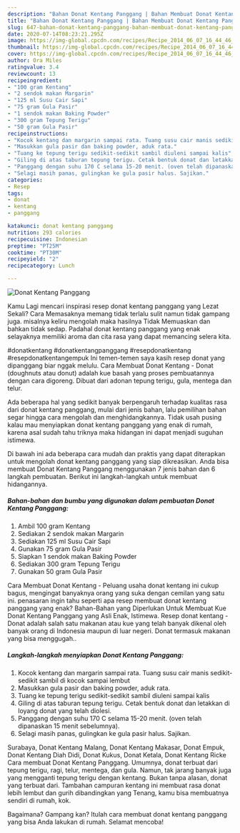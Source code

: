 ```yaml
---
description: "Bahan Donat Kentang Panggang | Bahan Membuat Donat Kentang Panggang Yang Enak Dan Lezat"
title: "Bahan Donat Kentang Panggang | Bahan Membuat Donat Kentang Panggang Yang Enak Dan Lezat"
slug: 647-bahan-donat-kentang-panggang-bahan-membuat-donat-kentang-panggang-yang-enak-dan-lezat
date: 2020-07-14T08:23:21.295Z
image: https://img-global.cpcdn.com/recipes/Recipe_2014_06_07_16_44_46_827_7672fb/751x532cq70/donat-kentang-panggang-foto-resep-utama.jpg
thumbnail: https://img-global.cpcdn.com/recipes/Recipe_2014_06_07_16_44_46_827_7672fb/751x532cq70/donat-kentang-panggang-foto-resep-utama.jpg
cover: https://img-global.cpcdn.com/recipes/Recipe_2014_06_07_16_44_46_827_7672fb/751x532cq70/donat-kentang-panggang-foto-resep-utama.jpg
author: Ora Miles
ratingvalue: 3.4
reviewcount: 13
recipeingredient:
- "100 gram Kentang"
- "2 sendok makan Margarin"
- "125 ml Susu Cair Sapi"
- "75 gram Gula Pasir"
- "1 sendok makan Baking Powder"
- "300 gram Tepung Terigu"
- "50 gram Gula Pasir"
recipeinstructions:
- "Kocok kentang dan margarin sampai rata. Tuang susu cair manis sedikit-sedikit sambil di kocok sampai lembut"
- "Masukkan gula pasir dan baking powder, aduk rata."
- "Tuang ke tepung terigu sedikit-sedikit sambil diuleni sampai kalis"
- "Giling di atas taburan tepung terigu. Cetak bentuk donat dan letakkan di loyang donat yang telah diolesi."
- "Panggang dengan suhu 170 C selama 15-20 menit. (oven telah dipanaskan 15 menit sebelumnya)."
- "Selagi masih panas, gulingkan ke gula pasir halus. Sajikan."
categories:
- Resep
tags:
- donat
- kentang
- panggang

katakunci: donat kentang panggang 
nutrition: 293 calories
recipecuisine: Indonesian
preptime: "PT25M"
cooktime: "PT30M"
recipeyield: "2"
recipecategory: Lunch

---
```



![Donat Kentang Panggang](https://img-global.cpcdn.com/recipes/Recipe_2014_06_07_16_44_46_827_7672fb/751x532cq70/donat-kentang-panggang-foto-resep-utama.jpg)

Kamu Lagi mencari inspirasi resep donat kentang panggang yang Lezat Sekali? Cara Memasaknya memang tidak terlalu sulit namun tidak gampang juga. misalnya keliru mengolah maka hasilnya Tidak Memuaskan dan bahkan tidak sedap. Padahal donat kentang panggang yang enak selayaknya memiliki aroma dan cita rasa yang dapat memancing selera kita.

#donatkentang #donatkentangpanggang #resepdonatkentang #resepdonatkentangempuk Ini temen-temen saya kasih resep donat yang dipanggang biar nggak melulu. Cara Membuat Donat Kentang - Donat (doughnuts atau donut) adalah kue basah yang proses pembuatannya dengan cara digoreng. Dibuat dari adonan tepung terigu, gula, mentega dan telur.

Ada beberapa hal yang sedikit banyak berpengaruh terhadap kualitas rasa dari donat kentang panggang, mulai dari jenis bahan, lalu pemilihan bahan segar hingga cara mengolah dan menghidangkannya. Tidak usah pusing kalau mau menyiapkan donat kentang panggang yang enak di rumah, karena asal sudah tahu triknya maka hidangan ini dapat menjadi suguhan istimewa.


Di bawah ini ada beberapa cara mudah dan praktis yang dapat diterapkan untuk mengolah donat kentang panggang yang siap dikreasikan. Anda bisa membuat Donat Kentang Panggang menggunakan 7 jenis bahan dan 6 langkah pembuatan. Berikut ini langkah-langkah untuk membuat hidangannya.

<!--inarticleads1-->

##### Bahan-bahan dan bumbu yang digunakan dalam pembuatan Donat Kentang Panggang:

1. Ambil 100 gram Kentang
1. Sediakan 2 sendok makan Margarin
1. Sediakan 125 ml Susu Cair Sapi
1. Gunakan 75 gram Gula Pasir
1. Siapkan 1 sendok makan Baking Powder
1. Sediakan 300 gram Tepung Terigu
1. Gunakan 50 gram Gula Pasir


Cara Membuat Donat Kentang - Peluang usaha donat kentang ini cukup bagus, mengingat banyaknya orang yang suka dengan cemilan yang satu ini. penasaran ingin tahu seperti apa resep membuat donat kentang panggang yang enak? Bahan-Bahan yang Diperlukan Untuk Membuat Kue Donat Kentang Panggang yang Asli Enak, Istimewa. Resep donat kentang - Donat adalah salah satu makanan atau kue yang telah banyak dikenal oleh banyak orang di Indonesia maupun di luar negeri. Donat termasuk makanan yang bisa menggugah.. 

<!--inarticleads2-->

##### Langkah-langkah menyiapkan Donat Kentang Panggang:

1. Kocok kentang dan margarin sampai rata. Tuang susu cair manis sedikit-sedikit sambil di kocok sampai lembut
1. Masukkan gula pasir dan baking powder, aduk rata.
1. Tuang ke tepung terigu sedikit-sedikit sambil diuleni sampai kalis
1. Giling di atas taburan tepung terigu. Cetak bentuk donat dan letakkan di loyang donat yang telah diolesi.
1. Panggang dengan suhu 170 C selama 15-20 menit. (oven telah dipanaskan 15 menit sebelumnya).
1. Selagi masih panas, gulingkan ke gula pasir halus. Sajikan.


Surabaya, Donat Kentang Malang, Donat Kentang Makasar, Donat Empuk, Donat Kentang Diah Didi, Donat Kukus, Donat Ketala, Donat Kentang Ricke Cara membuat Donat Kentang Panggang. Umumnya, donat terbuat dari tepung terigu, ragi, telur, mentega, dan gula. Namun, tak jarang banyak juga yang mengganti tepung terigu dengan kentang. Bukan tanpa alasan, donat yang terbuat dari. Tambahan campuran kentang ini membuat rasa donat lebih lembut dan gurih dibandingkan yang Tenang, kamu bisa membuatnya sendiri di rumah, kok. 

Bagaimana? Gampang kan? Itulah cara membuat donat kentang panggang yang bisa Anda lakukan di rumah. Selamat mencoba!
